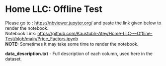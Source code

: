 # Home LLC: Offline Test

Please go to : https://nbviewer.jupyter.org/ and paste the link given below to render the notebook. <br>
Notebook Link: https://github.com/Kaustubh-Atey/Home-LLC---Offline-Test/blob/main/Price_Factors.ipynb <br> 
**NOTE:** Sometimes it may take some time to render the notebook. <br>

**data_description.txt** - Full description of each column, used here in the dataset.

